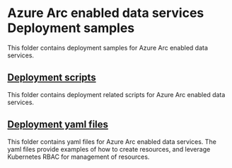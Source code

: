 # Azure Arc enabled data services Deployment samples

This folder contains deployment samples for Azure Arc enabled data services.

## [Deployment scripts](./scripts)

This folder contains deployment related scripts for Azure Arc enabled data services.

## [Deployment yaml files](./yaml)

This folder contains yaml files for Azure Arc enabled data services. The yaml files provide examples of how to create resources, and leverage Kubernetes RBAC for management of resources.